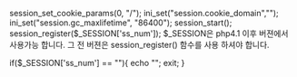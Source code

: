 session_set_cookie_params(0, "/");
ini_set("session.cookie_domain","");
ini_set("session.gc_maxlifetime", "86400");
session_start();
session_register($_SESSION['ss_num']);
$_SESSION은 php4.1 이후 버젼에서 사용가능 합니다. 그 전 버젼은
session_register() 함수를 사용 하셔야 합니다. 

if($_SESSION['ss_num'] == ""){
	echo "<script>alert('로그인 후에 이용하세요.');location.replace('../');</script>";
	exit;
}
